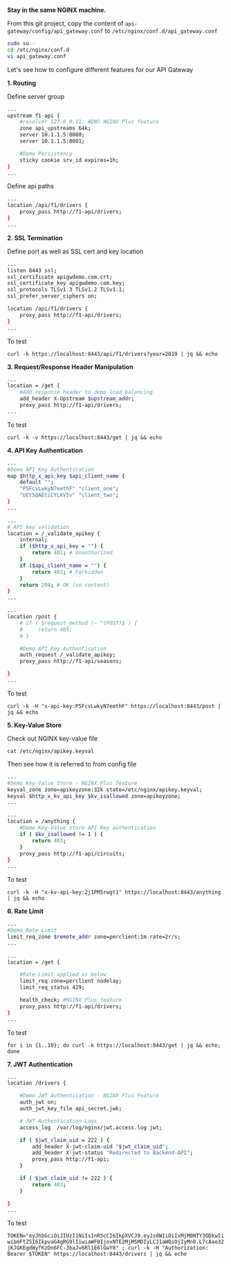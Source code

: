**Stay in the same NGINX machine.**

From this git project, copy the content of `api-gateway/config/api_gateway.conf` to `/etc/nginx/conf.d/api_gateway.conf`

```bash
sudo su -
cd /etc/nginx/conf.d
vi api_gateway.conf
```

Let's see how to configure different features for our API Gateway

**1. Routing**

Define server group

```bash
...
upstream f1-api {
    #resolver 127.0.0.11; #DNS NGINX Plus feature
    zone api_upstreams 64k;
    server 10.1.1.5:8080;
    server 10.1.1.5:8081;

    #Demo Persistency
    sticky cookie srv_id expires=1h;
}
...
```

Define api paths

```bash
...
location /api/f1/drivers {
    proxy_pass http://f1-api/drivers;
}
...
```

**2. SSL Termination** 

Define port as well as SSL cert and key location

```bash
...
listen 8443 ssl;
ssl_certificate apigwdemo.com.crt;
ssl_certificate_key apigwdemo.com.key;
ssl_protocols TLSv1.3 TLSv1.2 TLSv1.1;
ssl_prefer_server_ciphers on;

location /api/f1/drivers {
    proxy_pass http://f1-api/drivers;
}
...
```

To test

```curl -k https://localhost:8443/api/f1/drivers?year=2019 | jq && echo```

**3. Request/Response Header Manipulation** 

```bash
...
location = /get {
    #Add response header to demo load balancing
    add_header X-Upstream $upstream_addr;
    proxy_pass http://f1-api/drivers;
...
```

To test

```curl -k -v https://localhost:8443/get | jq && echo```

**4. API Key Authentication**
```bash
...
#Demo API Key Authentication
map $http_x_api_key $api_client_name {
    default "";
    "P5FcvLwkyN7eethF" "client_one";
    "UEt5QAEtiCYLKV5v" "client_two";
}
...
```

```bash
...
# API key validation
location = /_validate_apikey {
    internal;
    if ($http_x_api_key = "") {
        return 401; # Unauthorized
    }
    if ($api_client_name = "") {
        return 403; # Forbidden
    }
    return 204; # OK (no content)
}
...
```

```bash
...
location /post {
    # if ( $request_method !~ ^(POST)$ ) {
    #     return 405;
    # }

    #Demo API Key Authentication
    auth_request /_validate_apikey;
    proxy_pass http://f1-api/seasons;

}
...
```

To test

```curl -k -H "x-api-key:P5FcvLwkyN7eethF" https://localhost:8443/post | jq && echo```

**5. Key-Value Store**

Check out NGINX key-value file

```cat /etc/nginx/apikey.keyval```

Then see how it is referred to from config file 

```bash
...
#Demo Key-Value Store - NGINX Plus feature
keyval_zone zone=apikeyzone:32k state=/etc/nginx/apikey.keyval;
keyval $http_x_kv_api_key $kv_isallowed zone=apikeyzone;
...
```

```bash
...
location = /anything {
    #Demo Key-Value store API Key authentication
    if ( $kv_isallowed != 1 ) {
        return 403;
    }
    proxy_pass http://f1-api/circuits;
}
...
```

To test

```curl -k -H "x-kv-api-key:2j1PM5rwgt1" https://localhost:8443/anything | jq && echo```

**6. Rate Limit**
```bash
...
#Demo Rate Limit
limit_req_zone $remote_addr zone=perclient:1m rate=2r/s;
...
```

```bash
...
location = /get {

    #Rate-Limit applied as below
    limit_req zone=perclient nodelay;
    limit_req_status 429;

    health_check; #NGINX Plus feature
    proxy_pass http://f1-api/drivers;
}
...
```

To test

```for i in {1..10}; do curl -k https://localhost:8443/get | jq && echo; done```

**7. JWT Authentication**
```bash
...
location /drivers {

    #Demo JWT Authentication - NGINX Plus Feature
    auth_jwt on;
    auth_jwt_key_file api_secret.jwk;

    # JWT Authentication Logs
    access_log  /var/log/nginx/jwt.access.log jwt;

    if ( $jwt_claim_uid = 222 ) {
        add_header X-jwt-claim-uid "$jwt_claim_uid";
        add_header X-jwt-status "Redirected to Backend-API";
        proxy_pass http://f1-api;
    }

    if ( $jwt_claim_uid != 222 ) {
        return 403;
    }

}
...
```

To test

```TOKEN="eyJhbGciOiJIUzI1NiIsInR5cCI6IkpXVCJ9.eyJzdWIiOiIxMjM0NTY3ODkwIiwibmFtZSI6IkpvaG4gRG9lIiwiaWF0IjoxNTE2MjM5MDIyLCJ1aWQiOjIyMn0.L7cAao32jKJGKEgdWyfKzDn6FC-3baJv6Rl1E6lGwY0" ; curl -k -H "Authorization: Bearer $TOKEN" https://localhost:8443/drivers | jq && echo```

